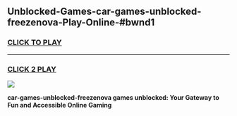 
## Unblocked-Games-car-games-unblocked-freezenova-Play-Online-#bwnd1
<h3>
<a href="https://premium.freeplayer.one?title=car-games-unblocked-freezenova&ref=27F">CLICK TO PLAY</a></h3>
<hr>

<h3>
<a href="https://premium.freeplayer.one?title=car-games-unblocked-freezenova&ref=27F">CLICK 2 PLAY</a>
  
</h3>

<a href="https://premium.freeplayer.one?title=car-games-unblocked-freezenova&ref=27F"><img src="https://clearcache.store/games.png"></a>


**car-games-unblocked-freezenova games unblocked: Your Gateway to Fun and Accessible Online Gaming**
